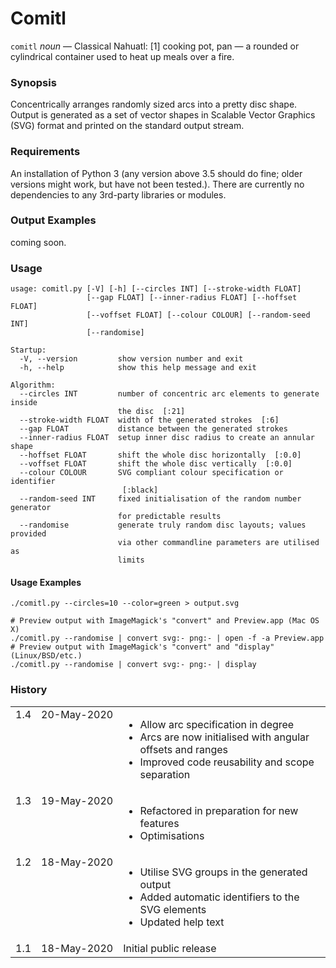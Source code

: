 
# Comitl

`comitl` *noun* — Classical Nahuatl: [1] cooking pot, pan — a rounded or cylindrical container used to heat up meals over a fire.

### Synopsis

Concentrically arranges randomly sized arcs into a pretty disc shape. Output is generated as a set of vector shapes in Scalable
Vector Graphics (SVG) format and printed on the standard output stream.

### Requirements

An installation of Python 3 (any version above 3.5 should do fine; older versions might work, but have not been tested.). There are
currently no dependencies to any 3rd-party libraries or modules.

### Output Examples

coming soon.

### Usage

```
usage: comitl.py [-V] [-h] [--circles INT] [--stroke-width FLOAT]
                 [--gap FLOAT] [--inner-radius FLOAT] [--hoffset FLOAT]
                 [--voffset FLOAT] [--colour COLOUR] [--random-seed INT]
                 [--randomise]

Startup:
  -V, --version         show version number and exit
  -h, --help            show this help message and exit

Algorithm:
  --circles INT         number of concentric arc elements to generate inside
                        the disc  [:21]
  --stroke-width FLOAT  width of the generated strokes  [:6]
  --gap FLOAT           distance between the generated strokes
  --inner-radius FLOAT  setup inner disc radius to create an annular shape
  --hoffset FLOAT       shift the whole disc horizontally  [:0.0]
  --voffset FLOAT       shift the whole disc vertically  [:0.0]
  --colour COLOUR       SVG compliant colour specification or identifier
                         [:black]
  --random-seed INT     fixed initialisation of the random number generator
                        for predictable results
  --randomise           generate truly random disc layouts; values provided
                        via other commandline parameters are utilised as
                        limits
```

#### Usage Examples
```
./comitl.py --circles=10 --color=green > output.svg
```

```
# Preview output with ImageMagick's "convert" and Preview.app (Mac OS X)
./comitl.py --randomise | convert svg:- png:- | open -f -a Preview.app
# Preview output with ImageMagick's "convert" and "display" (Linux/BSD/etc.)
./comitl.py --randomise | convert svg:- png:- | display
````

### History

<table>
    <tr>
        <td valign=top>1.4</td>
        <td valign=top nowrap>20-May-2020</td>
        <td>
			<ul>
				<li>Allow arc specification in degree
				<li>Arcs are now initialised with angular offsets and ranges
				<li>Improved code reusability and scope separation
			</ul>
		</td>
    </tr>
    <tr>
        <td valign=top>1.3</td>
        <td valign=top nowrap>19-May-2020</td>
        <td>
			<ul>
				<li>Refactored in preparation for new features
				<li>Optimisations
			</ul>
		</td>
    </tr>
    <tr>
        <td valign=top>1.2</td>
        <td valign=top nowrap>18-May-2020</td>
        <td>
			<ul>
				<li>Utilise SVG groups in the generated output
				<li>Added automatic identifiers to the SVG elements
				<li>Updated help text
			</ul>
		</td>
    </tr>
    <tr>
        <td valign=top>1.1</td>
        <td valign=top nowrap>18-May-2020</td>
        <td>Initial public release</td>
    </tr>
</table>